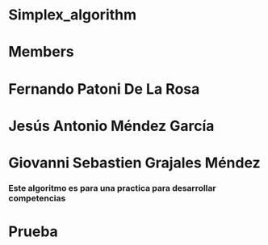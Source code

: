 # Simplex_algorithm
# Members
# Fernando Patoni De La Rosa 
# Jesús Antonio Méndez García
# Giovanni Sebastien Grajales Méndez
### Este algoritmo es para una practica para desarrollar competencias 
# Prueba
